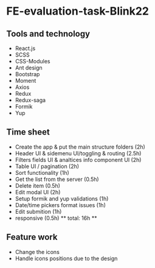 # FE-evaluation-task-Blink22

## Tools and technology
- React.js
- SCSS
- CSS-Modules
- Ant design
- Bootstrap
- Moment
- Axios
- Redux
- Redux-saga
- Formik
- Yup

## Time sheet
- Create the app & put the main structure folders (2h)
- Header UI & sidemenu UI/toggling & routing (2.5h)
- Filters fields UI & analtices info component UI (2h)
- Table UI / pagination (2h)
- Sort functionality (1h)
- Get the list from the server (0.5h)
- Delete item (0.5h)
- Edit modal UI (2h)
- Setup formik and yup validations (1h)
- Date/time pickers format issues (1h)
- Edit submition (1h)
- responsive (0.5h)
** total: 16h **

## Feature work
- Change the icons
- Handle icons positions due to the design
